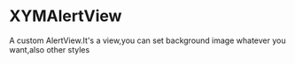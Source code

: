 XYMAlertView
============

A custom AlertView.It's a view,you can set background image whatever you want,also other styles

